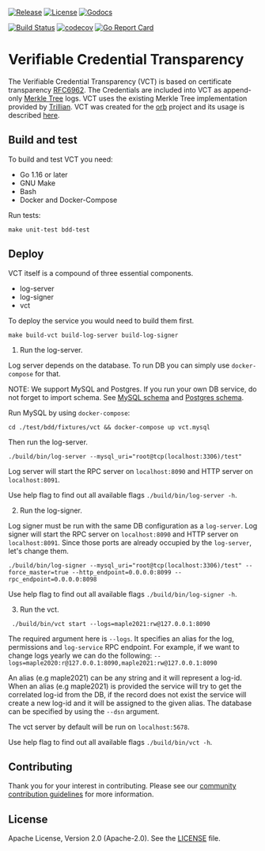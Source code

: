 [![Release](https://img.shields.io/github/release/trustbloc/vct.svg?style=flat-square)](https://github.com/trustbloc/vct/releases/latest)
[![License](https://img.shields.io/badge/License-Apache%202.0-blue.svg)](https://raw.githubusercontent.com/trustbloc/vct/main/LICENSE)
[![Godocs](https://img.shields.io/badge/godoc-reference-blue.svg)](https://godoc.org/github.com/trustbloc/vct)

[![Build Status](https://github.com/trustbloc/vct/workflows/build/badge.svg)](https://github.com/trustbloc/vct/actions)
[![codecov](https://codecov.io/gh/trustbloc/vct/branch/main/graph/badge.svg)](https://codecov.io/gh/trustbloc/vct)
[![Go Report Card](https://goreportcard.com/badge/github.com/trustbloc/vct)](https://goreportcard.com/report/github.com/trustbloc/vct)

# Verifiable Credential Transparency

The Verifiable Credential Transparency (VCT) is based on certificate transparency [RFC6962](https://datatracker.ietf.org/doc/html/rfc6962).
The Credentials are included into VCT as append-only [Merkle Tree](https://en.wikipedia.org/wiki/Merkle_tree) logs.
VCT uses the existing Merkle Tree implementation provided by [Trillian](https://github.com/google/trillian).
VCT was created for the [orb](https://github.com/trustbloc/orb#orb-did-method) project and its usage is described [here](https://trustbloc.github.io/did-method-orb/#witness-ledger).

## Build and test

To build and test VCT you need:

* Go 1.16 or later
* GNU Make
* Bash
* Docker and Docker-Compose

Run tests:

```make unit-test bdd-test```

## Deploy

VCT itself is a compound of three essential components.

* log-server
* log-signer
* vct

To deploy the service you would need to build them first.

`make build-vct build-log-server build-log-signer`

1. Run the log-server.

Log server depends on the database. To run DB you can simply use `docker-compose` for that.

NOTE: We support MySQL and Postgres. If you run your own DB service, do not forget to import schema.
See [MySQL schema](https://github.com/trustbloc/vct/blob/main/test/bdd/fixtures/vct/mysql-config/mysql_config.sql)
and [Postgres schema](https://github.com/trustbloc/vct/blob/main/test/bdd/fixtures/vct/postgres-config/postgres_config.sql).

Run MySQL by using `docker-compose`:

`cd ./test/bdd/fixtures/vct && docker-compose up vct.mysql`

Then run the log-server.

`./build/bin/log-server --mysql_uri="root@tcp(localhost:3306)/test"`

Log server will start the RPC server on `localhost:8090` and  HTTP server on `localhost:8091`.

Use help flag to find out all available flags `./build/bin/log-server -h`.

2. Run the log-signer.

Log signer must be run with the same DB configuration as a `log-server`.
Log signer will start the RPC server on `localhost:8090` and  HTTP server on `localhost:8091`.
Since those ports are already occupied by the `log-server`, let's change them.

` ./build/bin/log-signer --mysql_uri="root@tcp(localhost:3306)/test" --force_master=true --http_endpoint=0.0.0.0:8099 --rpc_endpoint=0.0.0.0:8098   `

Use help flag to find out all available flags `./build/bin/log-signer -h`.

3.  Run the vct.

` ./build/bin/vct start --logs=maple2021:rw@127.0.0.1:8090`

The required argument here is `--logs`. It specifies an alias for the log, permissions and `log-service` RPC endpoint.
For example, if we want to change logs yearly we can do the following:
`--logs=maple2020:r@127.0.0.1:8090,maple2021:rw@127.0.0.1:8090`

An alias (e.g maple2021) can be any string and it will represent a log-id.
When an alias (e.g maple2021) is provided the service will try to get the correlated log-id from the DB,
if the record does not exist the service will create a new log-id and it will be assigned to the given alias.
The database can be specified by using the `--dsn` argument.

The vct server by default will be run on `localhost:5678`.

Use help flag to find out all available flags `./build/bin/vct -h`.

## Contributing

Thank you for your interest in contributing. Please see our [community contribution guidelines](https://github.com/trustbloc/community/blob/master/CONTRIBUTING.md) for more information.

## License

Apache License, Version 2.0 (Apache-2.0). See the [LICENSE](LICENSE) file.
